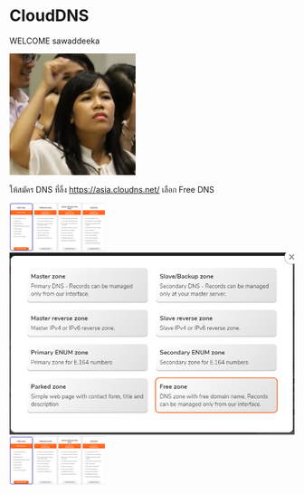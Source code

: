 # CloudDNS
WELCOME
sawaddeeka

![alt text](IMG/2020-10-15.png)


ให้สมัคร DNS ที่ลิ้ง https://asia.cloudns.net/
เลือก Free DNS 

![alt text](IMG/pic2.png)
![alt text](IMG/test.png)
![alt text](IMG/pic2.png)